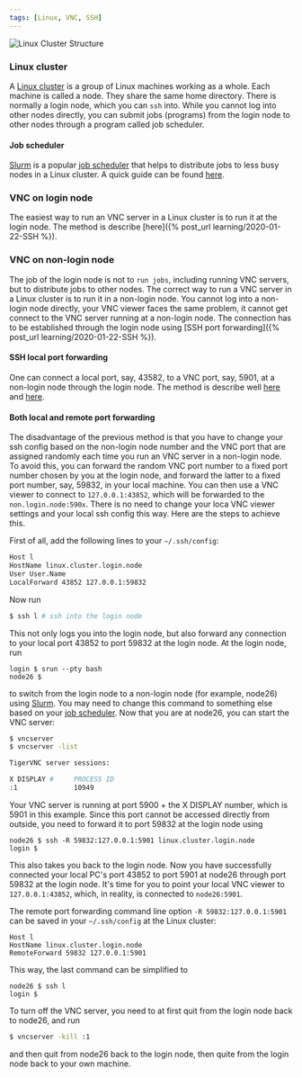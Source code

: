 ```yaml
---
tags: [Linux, VNC, SSH]
---
```


![Linux Cluster Structure](https://www.hpc.iastate.edu/sites/default/files/uploads/HPCHowTo/HPCCluster.JPG)


### Linux cluster

A [Linux cluster](https://www.tecmint.com/what-is-clustering-and-advantages-disadvantages-of-clustering-in-linux/) is a group of Linux machines working as a whole. Each machine is called a node. They share the same home directory. There is normally a login node, which you can `ssh` into. While you cannot log into other nodes directly, you can submit jobs (programs) from the login node to other nodes through a program called job scheduler.

#### Job scheduler

[Slurm][] is a popular [job scheduler](https://en.wikipedia.org/wiki/Job_scheduler) that helps to distribute jobs to less busy nodes in a Linux cluster. A quick guide can be found [here](https://usdrcg.gitbook.io/docs/lawrence-hpc/submitting-jobs).

### VNC on login node

The easiest way to run an VNC server in a Linux cluster is to run it at the login node. The method is describe [here]({% post_url learning/2020-01-22-SSH %}).

### VNC on non-login node

The job of the login node is not to `run jobs`, including running VNC servers, but to distribute jobs to other nodes. The correct way to run a VNC server in a Linux cluster is to run it in a non-login node. You cannot log into a non-login node directly, your VNC viewer faces the same problem, it cannot get connect to the VNC server running at a non-login node. The connection has to be established through the login node using [SSH port forwarding]({% post_url learning/2020-01-22-SSH %}).

#### SSH local port forwarding

One can connect a local port, say, 43582, to a VNC port, say, 5901, at a non-login node through the login node. The method is describe well [here](https://docs.ycrc.yale.edu/clusters-at-yale/access/vnc/) and [here](https://info.nrao.edu/computing/guide/cluster-processing/appendix/accessing-the-cvpost-cluster-with-vnc).

#### Both local and remote port forwarding

The disadvantage of the previous method is that you have to change your ssh config based on the non-login node number and the VNC port that are assigned randomly each time you run an VNC server in a non-login node. To avoid this, you can forward the random VNC port number to a fixed port number chosen by you at the login node, and forward the latter to a fixed port number, say, 59832, in your local machine. You can then use a VNC viewer to connect to `127.0.0.1:43852`, which will be forwarded to the `non.login.node:590x`. There is no need to change your loca VNC viewer settings and your local ssh config this way. Here are the steps to achieve this.

First of all, add the following lines to your `~/.ssh/config`:

```sh
Host l
HostName linux.cluster.login.node
User User.Name
LocalForward 43852 127.0.0.1:59832
```

Now run

```sh
$ ssh l # ssh into the login node
```

This not only logs you into the login node, but also forward any connection to your local port 43852 to port 59832 at the login node. At the login node, run

```
login $ srun --pty bash
node26 $
```

to switch from the login node to a non-login node (for example, node26) using [Slurm][]. You may need to change this command to something else based on your [job scheduler](https://en.wikipedia.org/wiki/Job_scheduler). Now that you are at node26, you can start the VNC server:

```sh
$ vncserver
$ vncserver -list

TigerVNC server sessions:

X DISPLAY #     PROCESS ID
:1              10949
```

Your VNC server is running at port 5900 + the X DISPLAY number, which is 5901 in this example. Since this port cannot be accessed directly from outside, you need to forward it to port 59832 at the login node using

```
node26 $ ssh -R 59832:127.0.0.1:5901 linux.cluster.login.node
login $
```

This also takes you back to the login node. Now you have successfully connected your local PC's port 43852 to port 5901 at node26 through port 59832 at the login node. It's time for you to point your local VNC viewer to `127.0.0.1:43852`, which, in reality, is connected to `node26:5901`.

The remote port forwarding command line option `-R 59832:127.0.0.1:5901` can be saved in your `~/.ssh/config` at the Linux cluster:

```
Host l
HostName linux.cluster.login.node
RemoteForward 59832 127.0.0.1:5901
```

This way, the last command can be simplified to

```
node26 $ ssh l
login $
```

To turn off the VNC server, you need to at first quit from the login node back to node26, and run

```sh
$ vncserver -kill :1
```

and then quit from node26 back to the login node, then quite from the login node back to your own machine.


[slurm]: https://slurm.schedmd.com/
